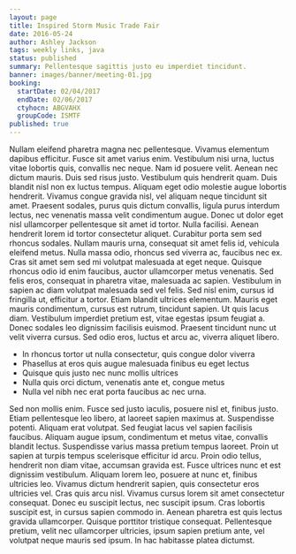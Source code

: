 ```yaml
---
layout: page
title: Inspired Storm Music Trade Fair
date: 2016-05-24
author: Ashley Jackson
tags: weekly links, java
status: published
summary: Pellentesque sagittis justo eu imperdiet tincidunt.
banner: images/banner/meeting-01.jpg
booking:
  startDate: 02/04/2017
  endDate: 02/06/2017
  ctyhocn: ABGVAHX
  groupCode: ISMTF
published: true
---
```

Nullam eleifend pharetra magna nec pellentesque. Vivamus elementum dapibus efficitur. Fusce sit amet varius enim. Vestibulum nisi urna, luctus vitae lobortis quis, convallis nec neque. Nam id posuere velit. Aenean nec dictum mauris. Duis sed risus justo. Vestibulum quis hendrerit quam. Duis blandit nisl non ex luctus tempus. Aliquam eget odio molestie augue lobortis hendrerit. Vivamus congue gravida nisl, vel aliquam neque tincidunt sit amet. Praesent sodales, purus quis dictum convallis, ligula purus interdum lectus, nec venenatis massa velit condimentum augue. Donec ut dolor eget nisl ullamcorper pellentesque sit amet id tortor. Nulla facilisi. Aenean hendrerit lorem id tortor consectetur aliquet.
Curabitur porta sem sed rhoncus sodales. Nullam mauris urna, consequat sit amet felis id, vehicula eleifend metus. Nulla massa odio, rhoncus sed viverra ac, faucibus nec ex. Cras sit amet sem sed mi volutpat malesuada at eget neque. Quisque rhoncus odio id enim faucibus, auctor ullamcorper metus venenatis. Sed felis eros, consequat in pharetra vitae, malesuada ac sapien. Vestibulum in sapien ac diam volutpat malesuada sed vel felis. Sed nisl enim, cursus id fringilla ut, efficitur a tortor. Etiam blandit ultrices elementum. Mauris eget mauris condimentum, cursus est rutrum, tincidunt sapien. Ut quis lacus diam. Vestibulum imperdiet pretium est, vitae egestas ipsum feugiat a. Donec sodales leo dignissim facilisis euismod. Praesent tincidunt nunc ut velit viverra cursus. Sed odio eros, luctus et arcu ac, viverra aliquet libero.

* In rhoncus tortor ut nulla consectetur, quis congue dolor viverra
* Phasellus at eros quis augue malesuada finibus eu eget lectus
* Quisque quis justo nec nunc mollis ultrices
* Nulla quis orci dictum, venenatis ante et, congue metus
* Nulla vel nibh nec erat porta faucibus ac nec urna.

Sed non mollis enim. Fusce sed justo iaculis, posuere nisl et, finibus justo. Etiam pellentesque leo libero, at laoreet sapien maximus at. Suspendisse potenti. Aliquam erat volutpat. Sed feugiat lacus vel sapien facilisis faucibus. Aliquam augue ipsum, condimentum et metus vitae, convallis blandit lectus. Suspendisse varius massa pretium tempus laoreet. Proin ut sapien at turpis tempus scelerisque efficitur id arcu. Proin odio tellus, hendrerit non diam vitae, accumsan gravida est. Fusce ultrices nunc et est dignissim vestibulum.
Aliquam lorem leo, posuere at nunc et, finibus ultricies leo. Vivamus dictum hendrerit sapien, quis consectetur eros ultricies vel. Cras quis arcu nisl. Vivamus cursus lorem sit amet consectetur consequat. Donec eu suscipit lectus, nec suscipit ipsum. Cras lobortis suscipit est, in cursus sapien commodo in. Aenean pharetra est quis lectus gravida ullamcorper. Quisque porttitor tristique consequat. Pellentesque pretium, velit nec ullamcorper ultricies, ipsum sapien pretium ante, vel volutpat neque mauris sed ipsum. In hac habitasse platea dictumst.
